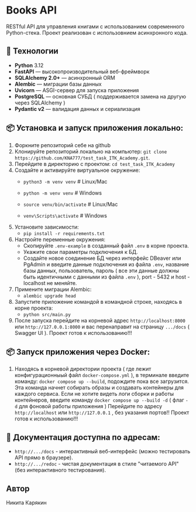 # Books API

RESTful API для управления книгами с использованием современного Python-стека.
Проект реализован с использовнием асинхронного кода.

## 🚀 Технологии

- **Python** 3.12
- **FastAPI** — высокопроизводительный веб-фреймворк
- **SQLAlchemy 2.0+** — асинхронный ORM
- **Alembic** — миграции базы данных
- **Uvicorn** — ASGI-сервер для запуска приложения
- **PostgreSQL** — основная СУБД ( поддерживается замена на другую через SQLAlchemy )
- **Pydantic v2** — валидация данных и сериализация

## 📦 Установка и запуск приложения локально:
1. Форкните репозиторий себе на github
2. Клонируйте репозиторий локально на компьютер:
   ```git clone https://github.com/KNA777/test_task_ITK_Academy.git```.
3. Перейдите в директорию с проектом:
   ```cd test_task_ITK_Academy```
4. Создайте и активируйте виртуальное окружение:
   - ```python3 -m venv venv```      # Linux/Mac
   - ```python -m venv venv```       # Windows

   - ```source venv/bin/activate```  # Linux/Mac
   - ```venv\Scripts\activate```     # Windows
5. Установите зависимости:
   - ```pip install -r requirements.txt```
6. Настройте переменные окружения:
   - Скопируйте ```.env-example``` в созданный файл ```.env``` в корне проекта.
   - Укажите свои параметры подключения к БД.
   - Создайте новое соединение БД через интерфейс DBeaver или PgAdmin и введите данные подключения из файла ```.env```,
     название базы данных, пользователь, пароль ( все эти данные должны быть идентичными с данными из файла ```.env``` ), port - 5432 и host - localhost не меняйте.
7. Примените миграции Alembic:
   - ```alembic upgrade head```
8. Запустите приложение командой в командной строке, находясь в корне проекта:
   - ```python src/main.py```
9. После запуска перейдите на корневой адрес ```http://localhost:8000``` или ```http://127.0.0.1:8000``` и вас перенаправит на
   страницу ```.../docs``` ( Swagger UI ). Проект готов к использованию!!!
  
## 📦 Запуск приложения через Docker:

1. Находясь в корневой директории проекта ( где лежит конфигурационныый файл ```docker-compose.yml``` ), в терминале введите команду:
```docker compose up --build```, подождите пока все загрузится. Эта команда начнет собирать образы и создавать контейнеры для каждого сервиса.
Если не хотите видеть логи сборки и работы контейнеров, введите команду ```docker compose up --build -d``` ( флаг ```-d``` для фоновой работы приложения )
Перейдите по адресу ```http://localhost``` или ```http://127.0.0.1``` , без указания портов!!
Проект готов к использованию!!!

## 📝 Документация доступна по адресам:
- ```http://.../docs``` - интерактивный веб-интерфейс (можно тестировать API прямо в браузере).
- ```http://.../redoc``` - чистая документация в стиле "читаемого API" (без интерактивного тестирования).

## Автор
Никита Карякин


